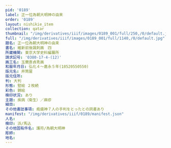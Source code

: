 ```yaml
---
pid: '0189'
label: 正一位為朝大明神の由来
order: '0189'
layout: nishikie_item
collection: qatar
thumbnail: "/img/derivatives/iiif/images/0189_001/full/250,/0/default.jpg"
full: "/img/derivatives/iiif/images/0189_001/full/1140,/0/default.jpg"
題名: 正一位為朝大明神の由来
書名: 維新前後諷刺画　四
所蔵機関: 東京大学史料編纂所
請求記号: '0380-17-4-(12)'
画工名: 玉蘭斎貞秀画
和暦年月日: 弘化４〜嘉永５年(18520550550)
版元名: 井筒屋
版元住所: 
判: 大判
形態: 竪絵 ２枚続
彩色: 錦絵
検印状況: あり
主題: 疾病（衛生）／麻疹
細目: 
その他書誌事項: 疱瘡神７人の手判をとったとの詞書あり
manifest: "/img/derivatives/iiif/0189/manifest.json"
人名: 
検印: 浜/馬込
その他固有件名: 護符/為朝大明神
彫師: 
地名: 
---
```

